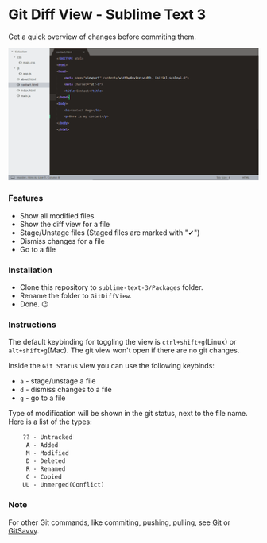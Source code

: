 # Git Diff View - Sublime Text 3

Get a quick overview of changes before commiting them.

![Example](img/showcase.gif)

### Features

-   Show all modified files
-   Show the diff view for a file
-   Stage/Unstage files (Staged files are marked with "✔")
-   Dismiss changes for a file
-   Go to a file

### Installation

-   Clone this repository to `sublime-text-3/Packages` folder.
-   Rename the folder to `GitDiffView`.
-   Done. :wink:

### Instructions

The default keybinding for toggling the view is `ctrl+shift+g`(Linux) or `alt+shift+g`(Mac).
The git view won't open if there are no git changes.

Inside the `Git Status` view you can use the following keybinds:
* `a` - stage/unstage a file
* `d` - dismiss changes to a file
* `g` - go to a file

Type of modification will be shown in the git status, next to the file name.
Here is a list of the types:

```
    ?? - Untracked
     A - Added
     M - Modified
     D - Deleted
     R - Renamed
     C - Copied
    UU - Unmerged(Conflict)
```

### Note

For other Git commands, like commiting, pushing, pulling, see [Git](https://github.com/kemayo/sublime-text-git) or [GitSavvy](https://github.com/divmain/GitSavvy).
